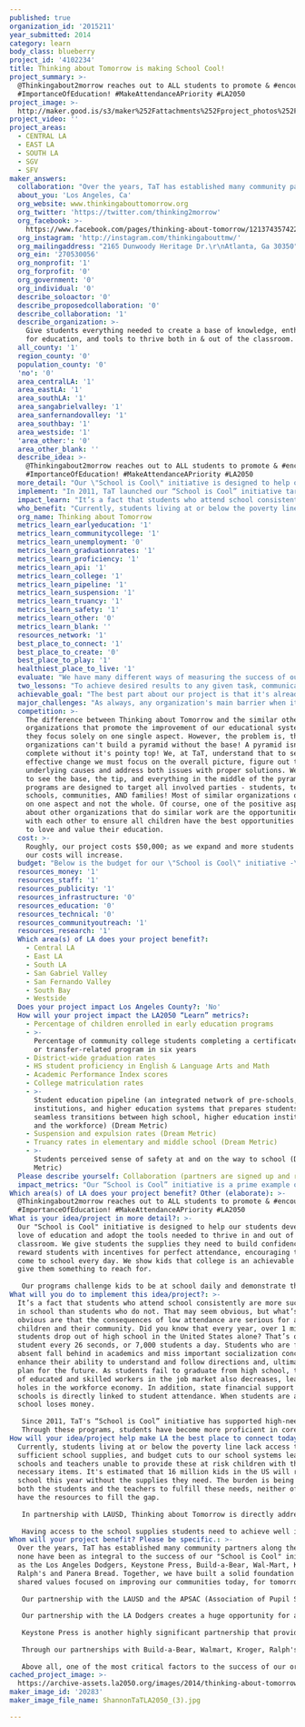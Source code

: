 ```yaml
---
published: true
organization_id: '2015211'
year_submitted: 2014
category: learn
body_class: blueberry
project_id: '4102234'
title: Thinking about Tomorrow is making School Cool!
project_summary: >-
  @Thinkingabout2morrow reaches out to ALL students to promote & #encourage
  #ImportanceOfEducation! #MakeAttendanceAPriority #LA2050
project_image: >-
  http://maker.good.is/s3/maker%252Fattachments%252Fproject_photos%252Fimages%252F20283%252Fdisplay%252FShannonTaTLA2050_(3).jpg=c570x385
project_video: ''
project_areas:
  - CENTRAL LA
  - EAST LA
  - SOUTH LA
  - SGV
  - SFV
maker_answers:
  collaboration: "Over the years, TaT has established many community partners along the way, but none have been as integral to the success of our \"School is Cool\" initiative as the Los Angeles Dodgers, Keystone Press, Build-a-Bear, Wal-Mart, Kroger, Ralph's and Panera Bread. Together, we have built a solid foundation around shared values focused on improving our communities today, for tomorrow.\r\n\r\nOur partnership with the LAUSD and the APSAC (Association of Pupil Services and Attendance Counselors) allows us direct contact with every student in their respective school. This gives us an opportunity to work with every student everyday. It also gives us access to over 400 volunteers willing to do what they can to help students achieve in school.\r\n\r\nOur partnership with the LA Dodgers creates a huge opportunity for at-risk students as well as their families. Through our program, students with excellent and perfect attendance throughout the year are invited to Dodger Stadium to enjoy a day at the ballpark. Free tickets for the family, $10 vouchers to be used for (food), hats, pennants and tshirts provide the ultimate experience for our students and their families! This past year, we celebrated attendance with over 20,000 at-risk students in 28 of LAUSD's schools.\r\n\r\nKeystone Press is another highly significant partnership that provides TaT with our perfect and excellent attendance certificates given to students for consistent attendance. Keystone also provides the certificates of appreciation and all other promotional materials for TaT, including brochures and one-sheet printouts. In total, we've handed out over 50,000 certificates for attendance!\r\n\r\nThrough our partnerships with Build-a-Bear, Walmart, Kroger, Ralph's and Panera Bread, our program challenges our students weekly, monthly, and annually by providing constant motivation through various in-kind and monetary donations. These businesses provide a wide variety of incentives and rewards for each eligible student. \r\n\r\nAbove all, one of the most critical factors to the success of our organization's message is the ability to reach as many members of our community as possible. It is often difficult to offset the costs of promotional advertising and we are grateful to our sponsors who provide opportunities to help cover the costs of such materials."
  about_you: 'Los Angeles, Ca'
  org_website: www.thinkingabouttomorrow.org
  org_twitter: 'https://twitter.com/thinking2morrow'
  org_facebook: >-
    https://www.facebook.com/pages/thinking-about-tomorrow/121374357422?ref_type=bookmark
  org_instagram: 'http://instagram.com/thinkingabouttmw/'
  org_mailingaddress: "2165 Dunwoody Heritage Dr.\r\nAtlanta, Ga 30350"
  org_ein: '270530056'
  org_nonprofit: '1'
  org_forprofit: '0'
  org_government: '0'
  org_individual: '0'
  describe_soloactor: '0'
  describe_proposedcollaboration: '0'
  describe_collaboration: '1'
  describe_organization: >-
    Give students everything needed to create a base of knowledge, enthusiasm
    for education, and tools to thrive both in & out of the classroom.
  all_county: '1'
  region_county: '0'
  population_county: '0'
  'no': '0'
  area_centralLA: '1'
  area_eastLA: '1'
  area_southLA: '1'
  area_sangabrielvalley: '1'
  area_sanfernandovalley: '1'
  area_southbay: '1'
  area_westside: '1'
  'area_other:': '0'
  area_other_blank: ''
  describe_idea: >-
    @Thinkingabout2morrow reaches out to ALL students to promote & #encourage
    #ImportanceOfEducation! #MakeAttendanceAPriority #LA2050
  more_detail: "Our \"School is Cool\" initiative is designed to help our students develop a love of education and adopt the tools needed to thrive in and out of the classroom. We give students the supplies they need to build confidence. We reward students with incentives for perfect attendance, encouraging them to come to school every day. We show kids that college is an achievable dream and give them something to reach for. \r\n\r\nOur programs challenge kids to be at school daily and demonstrate the importance of teamwork. This approach involves building strong school and community partnerships, early outreach to families, educating parents about the importance of regular school attendance and targeting students who are chronically absent."
  implement: "In 2011, TaT launched our “School is Cool” initiative targeting at-risk students enrolled in local public schools. Since it's launch, TaT has been committed to engaging parents, students, school staff, and community members toward a common vision of graduation for all students! Unfortunately, while there is a significant need for attendance improvement services and support throughout all of LAUSD, limited program funding requires our initiative to focus on the highest risk (Title 1) schools.  By motivating and teaching students to value the importance of attendance, we believe we can help bridge the gap between the educational inequities that currently exist.\r\n\r\nThere are several components to the “School is Cool” initiative:\r\n\r\n- “Back to School” Supply Drive: We provide backpacks, to students, filled with school supplies for an entire year. We have partnered with the LA Dodgers to deliver 2,500 backpacks to kids we work with in the school and invite their families to enjoy a day at Dodger Stadium, totaling approximately 5,000 people.\r\n\r\n- “We’re All Here” Attendance Improvement Program: We encourage at-risk students to come to school every day by celebrating excellent and perfect attendance; every day, week, month and year. Our partnership with the LAUSD and the APSAC (Association of Pupil Services and Attendance Counselors) allows us direct contact with every student in their respective school. \r\n\r\nAs part of the program, counselors meet and greet every student every morning welcoming them to school. Every week we reward the class with the best attendance in each grade and celebrate by giving out small, but fun prizes like stickers for the younger kids and pens, pencils or mini erasers for the older kids. Every month we reward students with perfect attendance to enjoy lunch with the principal. We invite their families to join in. We take advantage of the opportunity to speak with these parents about the importance of coming to school every day. Every semester, every student who has had excellent or perfect attendance can win a major prize such as movie tickets, gift cards, board games, iPod shuffles and bicycles. The student with the best attendance in each school receives a wifi tablet at the end of the year.\r\n\r\n- “Kids on Campus” Program: We invite students to join us every April for private tours of local universities along with a personal Q&A provided by former students, athletes and professors."
  impact_learn: "It’s a fact that students who attend school consistently are more successful in school than students who do not. That may seem obvious, but what’s less obvious are that the consequences of low attendance are serious for all children and their community. Did you know that every year, over 1 million students drop out of high school in the United States alone? That’s one student every 26 seconds, or 7,000 students a day. Students who are frequently absent fall behind in academics and miss important socialization concepts that enhance their ability to understand and follow directions and, ultimately, plan for the future. As students fail to graduate from high school, the number of educated and skilled workers in the job market also decreases, leaving holes in the workforce economy. In addition, state financial support for schools is directly linked to student attendance. When students are absent the school loses money.\r\n\r\nSince 2011, TaT's “School is Cool” initiative has supported high-need LAUSD schools to provide positive support and increase the percentage of students attending school in Kindergarten and Grade 9. While we believe that ALL grade levels (K-12) are vital to success, these grade levels have the lowest overall attendance rates in the District.  Excessive absence in these critical transition grades has a strong correlation with lower academic achievement and graduation rates. Regular school attendance is an integral part of the learning process and the means to graduation with a good education. Children who develop good attendance habits in the early grades will be more likely to continue them throughout their school career and ultimately into their adult working life.\r\nThrough these programs, students have become more proficient in core subjects, have shown successful transitions into middle and high school, and are more college/career ready. The communities in which we operate have also seen remarkable improvements in areas such as school truancy and high school graduation rates among others. Schools that employ a challenging curriculum and reinforce high expectations for academics, behavior, and social responsibility, are schools that give students motivation to attend. Our initiative provides the students with a sense of empowerment and a feeling of success, not only essential for academic achievement, but imperative for the growth and development of their future. That's why we believe that teaching children to value education is so important!"
  who_benefit: "Currently, students living at or below the poverty line lack access to sufficient school supplies, and budget cuts to our school systems leave schools and teachers unable to provide these at risk children with the necessary items. It's estimated that 16 million kids in the US will return to school this year without the supplies they need. The burden is being placed on both the students and the teachers to fulfill these needs, neither of whom have the resources to fill the gap.\r\n\r\nIn partnership with LAUSD, Thinking about Tomorrow is directly addressing this crisis facing our community. Our “School is Cool” initiative hopes to encourage all students, grades K-12, to continue attending school consistently and to value the importance of education. Working directly with LAUSD's Title 1 schools with the most number of at-risk students will create an environment were students can focus on learning, teachers can focus on teaching, and families can focus on providing the love and support that each child needs to thrive. Our initiative provides positive support to both students and teachers by providing backpacks fully loaded with required supplies to fostered and sheltered students. By supplying these necessities, we directly influence each student’s ability to fully participate in the learning process and give them the tools they need to succeed. In addition, the backpacks also provide support for the teachers who often carry the burden of providing for their students basic educational needs rather than focusing on providing a rich and nurturing learning environment. It is proven that children without proper school supplies have lower attendance rates and are more likely to perform poorly in school, and eventually drop out.\r\n\r\nHaving access to the school supplies students need to achieve well in school helps keep kids focused and learning at school. Our project's support brings vital opportunities to high risk fostered and sheltered students, providing a way for continuous education and critically needed educational stability. In doing so, we believe we can effect positive change in their own communities."
  org_name: Thinking about Tomorrow
  metrics_learn_earlyeducation: '1'
  metrics_learn_communitycollege: '1'
  metrics_learn_unemployment: '0'
  metrics_learn_graduationrates: '1'
  metrics_learn_proficiency: '1'
  metrics_learn_api: '1'
  metrics_learn_college: '1'
  metrics_learn_pipeline: '1'
  metrics_learn_suspension: '1'
  metrics_learn_truancy: '1'
  metrics_learn_safety: '1'
  metrics_learn_other: '0'
  metrics_learn_blank: ''
  resources_network: '1'
  best_place_to_connect: '1'
  best_place_to_create: '0'
  best_place_to_play: '1'
  healthiest_place_to_live: '1'
  evaluate: "We have many different ways of measuring the success of our \"School is Cool\" initiative. Working directly with LAUSD's schools, counselors, and teachers allows us to maintain record of any given student's attendance in any school. We track progress daily, weekly, monthly and annually as students' attendance rates progressively increase. Tying this metric of measurement to the students that receive backpacks with school supplies provides further proof of our program's success. \r\n\r\nAlready, we’ve been able to serve 20,000+ students and their families in approximately 20 schools throughout LAUSD. In both the 2011-12 and 2012-13 school years, schools served by our initiative achieved significant gains of 96%+ (Proficient/Advanced) attendance as well as a decrease in chronic absence rates in targeted grade levels. The partnerships TaT has developed with LAUSD's Title 1 schools and their staff allow TaT to fully analyze, track, and share student attendance data as well as teach clear and positive expectations for student attendance. With continuous support from our community, we can identify, assess, and support students in need of early intervention services and provide the resources necessary to address barriers to consistent school attendance.\r\n\r\nTracking the improvements in our students overall involvement with classroom activities allows us to provide the necessary encouragement for academic success irregardless of whether or not they received a back pack. Understanding the underlying issues that hinder many students from achieving, helps us better connect not only with that student, but also with their family and surrounding community. When we are able to get all parties working together in the same direction toward the same common goal, EVERYONE wins!\r\n\r\nIt is only through the collaboration of many, that the relationships we've built with the schools, students and their families will have the most impact. We want to make school a fun and safe place, not a place that our students dread. We strive to provide a place that feels like \"home away from home.\" TaT aims to keep kids off the streets and out of trouble. When students attend class regularly, they are actively involved in their education and are more likely to graduate. Additionally, the more students attend school regularly, the easier their transitions will become between elementary school to middle school, middle school to high school, and high school into college and eventually into a career!"
  two_lessons: "To achieve desired results to any given task, communication and goals must be clear and direct. One must not assume that all involved parties know what is expected. This is not realistic. Communication is an important key factor when it comes to executing a project or event. When all parties are not on the same page, it takes longer for the goal to be achieved.\r\n\r\nWorking with the entire community can be a daunting task. Often times, unlimited amounts of pressure build, especially when thousands of students and their families are trusting TaT to come through! The advantage of our programming is that we make communication a priority. Communication between the schools and students as well as their families, along with communication between commercial and residential representatives is imperative to a smoothly functioning program. We have learned that it is the disconnection between the members of the community that halt further advancement and success of our programs. However, creating an opportunity for the entire community to celebrate each other builds an unbreakable bond amongst all members of the community!\r\n\r\nAdditionally, we have learned that people, not just children, need to be excited about learning. Modern technology has both excelled our civilization beyond belief while at the same time has prevented many from eventually reaching their full potential. For many, it has ruined their ability to interact socially and has increased behavioral anxiety. While we realize that we award students at the end of the year with free wifi tablets that can often perpetuate the lack of social behavior, we also realize the tablet's amazing motivating factors for children and we strive to provide our students with the education needed to learn how to use it with moderation. \r\n\r\nSo, while we \"incentivize\" and get our students excited about going to school everyday, we also give them the tools needed for success in both school and life! We establish within each student a solid foundation of values that are taken home to families and are carried with them forever. We believe that learning NEVER ends and getting people excited about valuing their education isn't just about improving attendance rates or graduation rates, it's about improving their future!"
  achievable_goal: "The best part about our project is that it's already rockin' and rollin'! Our new partnership with the Association of Pupil Services and Attendance Counselors (APSAC) provides us with access to over 400 attendance counselors, all eager to work hard to assure their students have the best possible education they can. Together, we have created many opportunities for these students to not only improve their education, but their way of life.\r\n\r\nWe have timed our projects very carefully throughout the year, scheduling of course, around every school year. Our “School is Cool” initiative kicks off in the beginning of summer as we aim to collect 500 backpacks filled with enough school supplies to last the ENTIRE year. As we move closer to the start of the new school year, we invite students and their families to celebrate with us by receiving the backpacks with supplies. \r\n\r\nWe understand that one of the biggest attributes to a student’s success is the involvement of their family. Introducing our families to TaT's \"We're ALL Here\" Attendance Improvement Program shows our students and families that school CAN and SHOULD be a positive environment that welcomes all! Rewards for positive behavior have a much larger impact than punishing for negative. The same can be said with parents, we have found that parents enjoy visiting their child's school much more when it's to talk about all the great things their child is doing. Throughout the year, we challenge students to come to school everyday. Every week, we recognize classes with the BEST attendance in their grade. Every month, we celebrate by providing lunch with the principal.\r\n\r\nDuring the holidays, we spend time with all the fostered and sheltered students who might not have someone special or important to spend time with. Sometimes, the hardest part for these students is going back to school and having to hear about all the cool new things other students received during the holidays. We alleviate that pressure by giving them the confidence they need to focus on what matters most - learning. The end of the school year is one of TaT's favorite times.  We award bicycles, iPads, gift cards, board games and tickets to movies and Dodgers games to our students who have earned it through their hard work and dedication to school.\r\n\r\nAnd then, as summer begins again, we kick off our annual Back to School supply drive and do it all again!"
  major_challenges: "As always, any organization's main barrier when it comes to fully implementing a project is secruing the funds necessary to operate at full capacity. Every year, we’ve expanded our efforts to cover an increasing amount of students in schools, therefore, the need arises to find and secure additional funds. On top of that, as we progress through the year, student enrollment increases as students begin to attend school more often and qualify to join us in celebrating excellent and perfect attendance. Although that is a GREAT problem to have, it is still a problem that needs to addressed!\r\n\r\nOne of the easiest ways for us to overcome this challenge is to create various online campaigns generating a source of income outside of the traditional grassroots efforts. As an example, we send out newsletters, promote via social media, and engage our community partners in helping to spread the message. Not only are we (directors and volunteers) out there collecting donations, but also friends of friends of friends across the country are helping us to reach our goal!\r\n\r\nAnother obstacle that we face throughout the year is the ability to communicate with ALL of our student’s families. Not only do we struggle with language barriers but also the association of parents having to come to school for negative reasons: i.e. to reprimand their child. This negative association plays a huge role in our struggle to get parents into the schools. We have attempted to counteract this problem by recruiting volunteers and counselors who can better communicate with the families. Additionally, we try to go above and beyond when it comes to working with parents and their individual needs. We understand that they play a vital role in their child's development, and when we can cater to our families every month as well as around the holidays, we begin to gain their trust not only as an organization, but also as an individual on a personal level."
  competition: >-
    The difference between Thinking about Tomorrow and the similar other
    organizations that promote the improvement of our educational system is that
    they focus solely on one single aspect. However, the problem is, these
    organizations can't build a pyramid without the base! A pyramid isn't
    complete without it's pointy top! We, at TaT, understand that to see
    effective change we must focus on the overall picture, figure out the
    underlying causes and address both issues with proper solutions. We strive
    to see the base, the tip, and everything in the middle of the pyramid. Our
    programs are designed to target all involved parties - students, teachers,
    schools, communities, AND families! Most of similar organizations only focus
    on one aspect and not the whole. Of course, one of the positive aspects
    about other organizations that do similar work are the opportunities to work
    with each other to ensure all children have the best opportunities to learn
    to love and value their education.
  cost: >-
    Roughly, our project costs $50,000; as we expand and more students qualify,
    our costs will increase.
  budget: "Below is the budget for our \"School is Cool\" initiative -\r\n*These estimates are for one school and as our \"School is Cool\" initiative expands to additional schools, these variable costs will increase.\r\n\r\n> \"We're ALL Here\" Attendance Improvement Program:\r\nSmall Incentives:\r\nBubbles (12/pack) - $7\r\nPens (250/pack) - $32\r\nMotivational pencils (250/pack) - $27\r\nMini Erasers (500/pack) - $10\r\nBoard Games (10/school @ $8) - $80\r\nGift Cards (10/school @ $10) - $100\r\n\r\nLarge Incentives:\r\nBicycles (2/school) - $100\r\nWifi Tablets (2/school) - $300\r\niPod Shuffles (5/school @$50) - $250\r\nMovie Tickets (20/school @ $20) - $400\r\nTickets to Dodger Games (50/school @ $0) - $0\r\nGift Cards (5/school @ $25) - $125\r\n\r\nHonors & Awards:\t\r\nPerfect Attendance Pins (200/school @ $.60) - $120\r\nPerfect Attendance Certificates - $0\r\nExcellent Attendance Certificates - $0 \r\n\r\n20 schools ~ Approx. total = $30,000\r\n\r\n\r\n> \"Back to School\" Supply Drive:\r\n*Our yearly goal is to collect 500 backpacks filled with an ENTIRE school year of school supplies. That's roughly $10,000.\r\n \r\nSupplies:\r\n*Can have a backpack filled with the following supplies for $22 depending on amount of money we raise! Otherwise if supplies are purchased individually, prices are listed below.)\r\n\r\nBackpacks - $10.00\r\nBinders - $2.99\r\nNotebooks - $0.99\r\nFolders - $0.99\r\nPencil Pouch - $2.99\r\nPens - $1.29\r\nPencils - $1.69\r\nCrayons - $4.49\r\nMarkers - $4.99\r\nRulers - $1.49\r\nScissors\t- $2.49\r\nGlue Sticks - $0.99\r\n\r\n~ Approx. total = $10,000\r\n\r\n\r\n> \"Kids on Campus\" making kids believe to achieve:\r\nOur only true cost to running this program is to provide transportation and lunch. Busses are approximately $300 and they hold roughly 50 people. If we can't get lunch sponsored completely, it usually costs about $300.\r\n\r\n~ Approx. total = $10,000"
  resources_money: '1'
  resources_staff: '1'
  resources_publicity: '1'
  resources_infrastructure: '0'
  resources_education: '0'
  resources_technical: '0'
  resources_communityoutreach: '1'
  resources_research: '1'
  Which area(s) of LA does your project benefit?:
    - Central LA
    - East LA
    - South LA
    - San Gabriel Valley
    - San Fernando Valley
    - South Bay
    - Westside
  Does your project impact Los Angeles County?: 'No'
  How will your project impact the LA2050 “Learn” metrics?:
    - Percentage of children enrolled in early education programs
    - >-
      Percentage of community college students completing a certificate, degree,
      or transfer-related program in six years
    - District-wide graduation rates
    - HS student proficiency in English & Language Arts and Math
    - Academic Performance Index scores
    - College matriculation rates
    - >-
      Student education pipeline (an integrated network of pre-schools, K-12
      institutions, and higher education systems that prepares students for
      seamless transitions between high school, higher education institutions,
      and the workforce) (Dream Metric)
    - Suspension and expulsion rates (Dream Metric)
    - Truancy rates in elementary and middle school (Dream Metric)
    - >-
      Students perceived sense of safety at and on the way to school (Dream
      Metric)
  Please describe yourself: Collaboration (partners are signed up and ready to hit the ground running!)
  impact_metrics: "Our “School is Cool” initiative is a prime example of how to positively influence and encourage at-risk students to value education! Along with our programs targeted to motivate all students to achieve academic success, we reach out to the entire community promoting the importance of building a positive school environment. This, in turn, promotes academic achievement with the end result of high school graduation, college and career readiness. \r\n\r\nSo far, our program has demonstrated significant improvements in Proficient/Advanced attendance rates at the school wide, K-12, level including both gender and ethnicity. Involving families and members of the community helps to create an overall excitement and buzz among the students and their schools! In the past, we've been able to donate laptops to students graduating from high school who pursue a college education and we have currently added a reward for perfect attendance with wireless tablets that are PERFECT for continued learning while away from school. Creating the desire to learn by providing opportunities for at-risk students to win cool prizes motivates our students to work hard and earn their reward with respect and dignity!\r\n\r\nThinking about Tomorrow is an organization committed to excellence and holding true to a clear vision and passion for delivering outstanding results with every effort we undertake. Over the years, we have proven the effectiveness of youth leadership development. Our community led programs, developed and managed by a community for a community, make a striking impact on our students. We believe in alternative education and youth leadership development, especially for those from underrepresented minority communities!"
Which area(s) of LA does your project benefit? Other (elaborate): >-
  @Thinkingabout2morrow reaches out to ALL students to promote & #encourage
  #ImportanceOfEducation! #MakeAttendanceAPriority #LA2050
What is your idea/project in more detail?: >-
  Our "School is Cool" initiative is designed to help our students develop a
  love of education and adopt the tools needed to thrive in and out of the
  classroom. We give students the supplies they need to build confidence. We
  reward students with incentives for perfect attendance, encouraging them to
  come to school every day. We show kids that college is an achievable dream and
  give them something to reach for. 
   
   Our programs challenge kids to be at school daily and demonstrate the importance of teamwork. This approach involves building strong school and community partnerships, early outreach to families, educating parents about the importance of regular school attendance and targeting students who are chronically absent.
What will you do to implement this idea/project?: >-
  It’s a fact that students who attend school consistently are more successful
  in school than students who do not. That may seem obvious, but what’s less
  obvious are that the consequences of low attendance are serious for all
  children and their community. Did you know that every year, over 1 million
  students drop out of high school in the United States alone? That’s one
  student every 26 seconds, or 7,000 students a day. Students who are frequently
  absent fall behind in academics and miss important socialization concepts that
  enhance their ability to understand and follow directions and, ultimately,
  plan for the future. As students fail to graduate from high school, the number
  of educated and skilled workers in the job market also decreases, leaving
  holes in the workforce economy. In addition, state financial support for
  schools is directly linked to student attendance. When students are absent the
  school loses money.
   
   Since 2011, TaT's “School is Cool” initiative has supported high-need LAUSD schools to provide positive support and increase the percentage of students attending school in Kindergarten and Grade 9. While we believe that ALL grade levels (K-12) are vital to success, these grade levels have the lowest overall attendance rates in the District. Excessive absence in these critical transition grades has a strong correlation with lower academic achievement and graduation rates. Regular school attendance is an integral part of the learning process and the means to graduation with a good education. Children who develop good attendance habits in the early grades will be more likely to continue them throughout their school career and ultimately into their adult working life.
   Through these programs, students have become more proficient in core subjects, have shown successful transitions into middle and high school, and are more college/career ready. The communities in which we operate have also seen remarkable improvements in areas such as school truancy and high school graduation rates among others. Schools that employ a challenging curriculum and reinforce high expectations for academics, behavior, and social responsibility, are schools that give students motivation to attend. Our initiative provides the students with a sense of empowerment and a feeling of success, not only essential for academic achievement, but imperative for the growth and development of their future. That's why we believe that teaching children to value education is so important!
How will your idea/project help make LA the best place to connect today? In LA2050?: >-
  Currently, students living at or below the poverty line lack access to
  sufficient school supplies, and budget cuts to our school systems leave
  schools and teachers unable to provide these at risk children with the
  necessary items. It's estimated that 16 million kids in the US will return to
  school this year without the supplies they need. The burden is being placed on
  both the students and the teachers to fulfill these needs, neither of whom
  have the resources to fill the gap.
   
   In partnership with LAUSD, Thinking about Tomorrow is directly addressing this crisis facing our community. Our “School is Cool” initiative hopes to encourage all students, grades K-12, to continue attending school consistently and to value the importance of education. Working directly with LAUSD's Title 1 schools with the most number of at-risk students will create an environment were students can focus on learning, teachers can focus on teaching, and families can focus on providing the love and support that each child needs to thrive. Our initiative provides positive support to both students and teachers by providing backpacks fully loaded with required supplies to fostered and sheltered students. By supplying these necessities, we directly influence each student’s ability to fully participate in the learning process and give them the tools they need to succeed. In addition, the backpacks also provide support for the teachers who often carry the burden of providing for their students basic educational needs rather than focusing on providing a rich and nurturing learning environment. It is proven that children without proper school supplies have lower attendance rates and are more likely to perform poorly in school, and eventually drop out.
   
   Having access to the school supplies students need to achieve well in school helps keep kids focused and learning at school. Our project's support brings vital opportunities to high risk fostered and sheltered students, providing a way for continuous education and critically needed educational stability. In doing so, we believe we can effect positive change in their own communities.
Whom will your project benefit? Please be specific.: >-
  Over the years, TaT has established many community partners along the way, but
  none have been as integral to the success of our "School is Cool" initiative
  as the Los Angeles Dodgers, Keystone Press, Build-a-Bear, Wal-Mart, Kroger,
  Ralph's and Panera Bread. Together, we have built a solid foundation around
  shared values focused on improving our communities today, for tomorrow.
   
   Our partnership with the LAUSD and the APSAC (Association of Pupil Services and Attendance Counselors) allows us direct contact with every student in their respective school. This gives us an opportunity to work with every student everyday. It also gives us access to over 400 volunteers willing to do what they can to help students achieve in school.
   
   Our partnership with the LA Dodgers creates a huge opportunity for at-risk students as well as their families. Through our program, students with excellent and perfect attendance throughout the year are invited to Dodger Stadium to enjoy a day at the ballpark. Free tickets for the family, $10 vouchers to be used for (food), hats, pennants and tshirts provide the ultimate experience for our students and their families! This past year, we celebrated attendance with over 20,000 at-risk students in 28 of LAUSD's schools.
   
   Keystone Press is another highly significant partnership that provides TaT with our perfect and excellent attendance certificates given to students for consistent attendance. Keystone also provides the certificates of appreciation and all other promotional materials for TaT, including brochures and one-sheet printouts. In total, we've handed out over 50,000 certificates for attendance!
   
   Through our partnerships with Build-a-Bear, Walmart, Kroger, Ralph's and Panera Bread, our program challenges our students weekly, monthly, and annually by providing constant motivation through various in-kind and monetary donations. These businesses provide a wide variety of incentives and rewards for each eligible student. 
   
   Above all, one of the most critical factors to the success of our organization's message is the ability to reach as many members of our community as possible. It is often difficult to offset the costs of promotional advertising and we are grateful to our sponsors who provide opportunities to help cover the costs of such materials.
cached_project_image: >-
  https://archive-assets.la2050.org/images/2014/thinking-about-tomorrow-is-making-school-cool/maker.good.is/s3/maker%252Fattachments%252Fproject_photos%252Fimages%252F20283%252Fdisplay%252FShannonTaTLA2050_(3).jpg=c570x385.jpg
maker_image_id: '20283'
maker_image_file_name: ShannonTaTLA2050_(3).jpg

---
```


